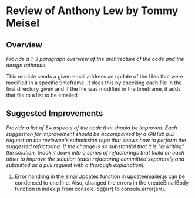 # Review of Anthony Lew by Tommy Meisel

## Overview

*Provide a 1-3 paragraph overview of the architecture of the code and the design rationale.*

This module sends a given email address an update of the files that were modified in a specific timeframe. It does this by checking each file in the first directory given and if the file was modified in the timeframe, it adds that file to a list to be emailed.

## Suggested Improvements

*Provide a list of 5+ aspects of the code that should be improved. Each suggestion for improvement should be accompanied by a GitHub pull request on the reviewee's submission repo that shows how to perform the suggested refactoring. If the change is so substantial that it is "rewriting" the solution, break it down into a series of refactorings that build on each other to improve the solution (each refactoring committed separately and submitted as a pull request with a thorough explanation).*

1. Error handling in the emailUpdates function in updateemailer.js can be condensed to one line. Also, changed the errors in the createEmailBody function in index.js from console.log(err) to console.error(err).